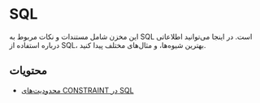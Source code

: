 # SQL

این مخزن شامل مستندات و نکات مربوط به SQL است. در اینجا می‌توانید اطلاعاتی درباره استفاده از SQL، بهترین شیوه‌ها، و مثال‌های مختلف پیدا کنید.

## محتویات

- [محدودیت‌های CONSTRAINT در SQL](CONSTRAINT.md)

